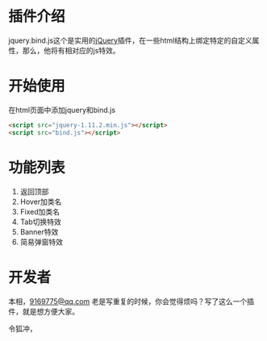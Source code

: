 # 插件介绍

jquery.bind.js这个是实用的[jQuery](http://jquery.com/)插件，在一些html结构上绑定特定的自定义属性，那么，他将有相对应的js特效。

# 开始使用
在html页面中添加jquery和bind.js
```html
<script src="jquery-1.11.2.min.js"></script>
<script src="bind.js"></script>
```

# 功能列表
1. 返回顶部
2. Hover加类名
3. Fixed加类名
4. Tab切换特效
5. Banner特效
6. 简易弹窗特效 

# 开发者
本相，9169775@qq.com
老是写重复的时候，你会觉得烦吗？写了这么一个插件，就是想方便大家。

令狐冲，

